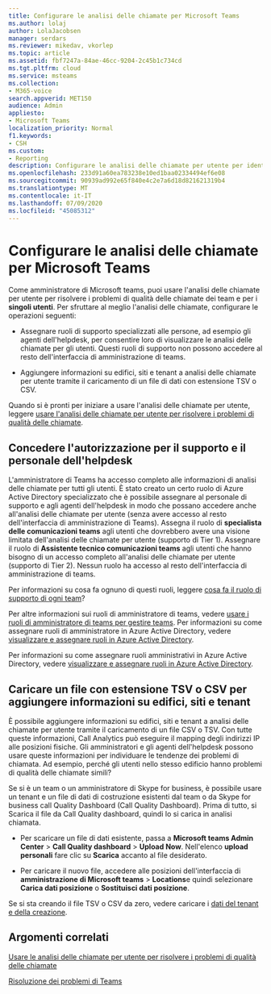 ```yaml
---
title: Configurare le analisi delle chiamate per Microsoft Teams
ms.author: lolaj
author: LolaJacobsen
manager: serdars
ms.reviewer: mikedav, vkorlep
ms.topic: article
ms.assetid: fbf7247a-84ae-46cc-9204-2c45b1c734cd
ms.tgt.pltfrm: cloud
ms.service: msteams
ms.collection:
- M365-voice
search.appverid: MET150
audience: Admin
appliesto:
- Microsoft Teams
localization_priority: Normal
f1.keywords:
- CSH
ms.custom:
- Reporting
description: Configurare le analisi delle chiamate per utente per identificare e risolvere i problemi di qualità delle chiamate di Microsoft teams.
ms.openlocfilehash: 233d91a60ea783238e10ed1baa02334494ef6e08
ms.sourcegitcommit: 90939ad992e65f840e4c2e7a6d18d821621319b4
ms.translationtype: MT
ms.contentlocale: it-IT
ms.lasthandoff: 07/09/2020
ms.locfileid: "45085312"
---
```

# <a name="set-up-call-analytics-for-microsoft-teams"></a>Configurare le analisi delle chiamate per Microsoft Teams

Come amministratore di Microsoft teams, puoi usare l'analisi delle chiamate per utente per risolvere i problemi di qualità delle chiamate dei team e per i **singoli utenti**. Per sfruttare al meglio l'analisi delle chiamate, configurare le operazioni seguenti:
  
- Assegnare ruoli di supporto specializzati alle persone, ad esempio gli agenti dell'helpdesk, per consentire loro di visualizzare le analisi delle chiamate per gli utenti. Questi ruoli di supporto non possono accedere al resto dell'interfaccia di amministrazione di teams. 
    
- Aggiungere informazioni su edifici, siti e tenant a analisi delle chiamate per utente tramite il caricamento di un file di dati con estensione TSV o CSV.
    
Quando si è pronti per iniziare a usare l'analisi delle chiamate per utente, leggere [usare l'analisi delle chiamate per utente per risolvere i problemi di qualità delle chiamate](use-call-analytics-to-troubleshoot-poor-call-quality.md).
  
## <a name="give-permission-to-support-and-helpdesk-staff"></a>Concedere l'autorizzazione per il supporto e il personale dell'helpdesk

L'amministratore di Teams ha accesso completo alle informazioni di analisi delle chiamate per tutti gli utenti. È stato creato un certo ruolo di Azure Active Directory specializzato che è possibile assegnare al personale di supporto e agli agenti dell'helpdesk in modo che possano accedere anche all'analisi delle chiamate per utente (senza avere accesso al resto dell'interfaccia di amministrazione di Teams). Assegna il ruolo di **specialista delle comunicazioni teams** agli utenti che dovrebbero avere una visione limitata dell'analisi delle chiamate per utente (supporto di Tier 1). Assegnare il ruolo di **Assistente tecnico comunicazioni teams** agli utenti che hanno bisogno di un accesso completo all'analisi delle chiamate per utente (supporto di Tier 2). Nessun ruolo ha accesso al resto dell'interfaccia di amministrazione di teams.

Per informazioni su cosa fa ognuno di questi ruoli, leggere [cosa fa il ruolo di supporto di ogni team](use-call-analytics-to-troubleshoot-poor-call-quality.md#what-does-each-teams-support-role-do)?

Per altre informazioni sui ruoli di amministratore di teams, vedere [usare i ruoli di amministratore di teams per gestire teams](using-admin-roles.md). Per informazioni su come assegnare ruoli di amministratore in Azure Active Directory, vedere [visualizzare e assegnare ruoli in Azure Active Directory](https://docs.microsoft.com/Azure/active-directory/users-groups-roles/directory-manage-roles-portal).

Per informazioni su come assegnare ruoli amministrativi in Azure Active Directory, vedere [visualizzare e assegnare ruoli in Azure Active Directory](https://docs.microsoft.com/azure/active-directory/users-groups-roles/directory-manage-roles-portal).

## <a name="upload-a-tsv-or-csv-file-to-add-building-site-and-tenant-information"></a>Caricare un file con estensione TSV o CSV per aggiungere informazioni su edifici, siti e tenant

È possibile aggiungere informazioni su edifici, siti e tenant a analisi delle chiamate per utente tramite il caricamento di un file CSV o TSV. Con tutte queste informazioni, Call Analytics può eseguire il mapping degli indirizzi IP alle posizioni fisiche. Gli amministratori e gli agenti dell'helpdesk possono usare queste informazioni per individuare le tendenze dei problemi di chiamata. Ad esempio, perché gli utenti nello stesso edificio hanno problemi di qualità delle chiamate simili? 

Se si è un team o un amministratore di Skype for business, è possibile usare un tenant e un file di dati di costruzione esistenti dal team o da Skype for business call Quality Dashboard (Call Quality Dashboard). Prima di tutto, si Scarica il file da Call Quality dashboard, quindi lo si carica in analisi chiamata. 

- Per scaricare un file di dati esistente, passa a **Microsoft teams Admin Center**  >  **Call Quality dashboard**  >  **Upload Now**. Nell'elenco **upload personali** fare clic su **Scarica** accanto al file desiderato. 

- Per caricare il nuovo file, accedere alle posizioni dell'interfaccia di **amministrazione di Microsoft teams**  >  **Locations**e quindi selezionare **Carica dati posizione** o **Sostituisci dati posizione**.
  
Se si sta creando il file TSV o CSV da zero, vedere caricare i [dati del tenant e della creazione](CQD-upload-tenant-building-data.md).
  
## <a name="related-topics"></a>Argomenti correlati

[Usare le analisi delle chiamate per utente per risolvere i problemi di qualità delle chiamate](use-call-analytics-to-troubleshoot-poor-call-quality.md)

[Risoluzione dei problemi di Teams](https://docs.microsoft.com/MicrosoftTeams/troubleshoot/teams)
